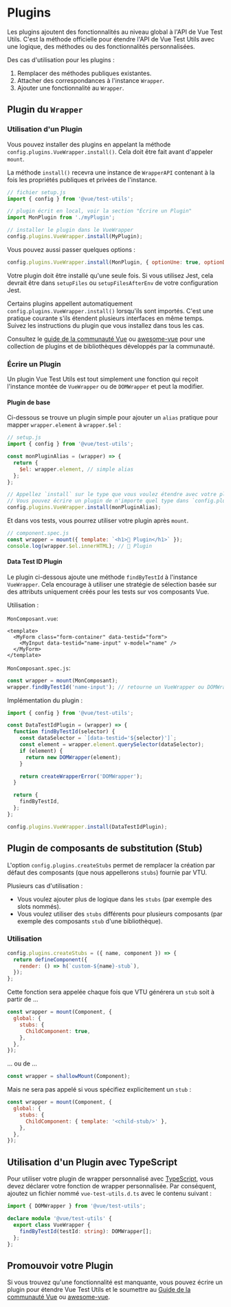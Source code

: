 # Plugins

Les plugins ajoutent des fonctionnalités au niveau global à l'API de Vue Test Utils. C'est la méthode officielle pour étendre l'API de Vue Test Utils avec une logique, des méthodes ou des fonctionnalités personnalisées.

Des cas d'utilisation pour les plugins&nbsp;:

1. Remplacer des méthodes publiques existantes.
2. Attacher des correspondances à l'instance `Wrapper`.
3. Ajouter une fonctionnalité au `Wrapper`.

## Plugin du `Wrapper`

### Utilisation d'un Plugin

Vous pouvez installer des plugins en appelant la méthode `config.plugins.VueWrapper.install()`. Cela doit être fait avant d'appeler `mount`.

La méthode `install()` recevra une instance de `WrapperAPI` contenant à la fois les propriétés publiques et privées de l'instance.

```js
// fichier setup.js
import { config } from '@vue/test-utils';

// plugin écrit en local, voir la section "Écrire un Plugin"
import MonPlugin from './myPlugin';

// installer le plugin dans le VueWrapper
config.plugins.VueWrapper.install(MyPlugin);
```

Vous pouvez aussi passer quelques options&nbsp;:

```js
config.plugins.VueWrapper.install(MonPlugin, { optionUne: true, optionDeux: "abc" });
```

Votre plugin doit être installé qu'une seule fois. Si vous utilisez Jest, cela devrait être dans `setupFiles` ou `setupFilesAfterEnv` de votre configuration Jest.

Certains plugins appellent automatiquement `config.plugins.VueWrapper.install()` lorsqu'ils sont importés. C'est une pratique courante s'ils étendent plusieurs interfaces en même temps. Suivez les instructions du plugin que vous installez dans tous les cas.

Consultez le [guide de la communauté Vue](https://vue-community.org/guide/ecosystem/testing.html) ou [awesome-vue](https://github.com/vuejs/awesome-vue#test) pour une collection de plugins et de bibliothèques développés par la communauté.

### Écrire un Plugin

Un plugin Vue Test Utils est tout simplement une fonction qui reçoit l'instance montée de `VueWrapper` ou de `DOMWrapper` et peut la modifier.

#### Plugin de base

Ci-dessous se trouve un plugin simple pour ajouter un `alias` pratique pour mapper `wrapper.element` à `wrapper.$el`&nbsp;:

```js
// setup.js
import { config } from '@vue/test-utils';

const monPluginAlias = (wrapper) => {
  return {
    $el: wrapper.element, // simple alias
  };
};

// Appellez `install` sur le type que vous voulez étendre avec votre plugin.
// Vous pouvez écrire un plugin de n'importe quel type dans `config.plugins`.
config.plugins.VueWrapper.install(monPluginAlias);
```

Et dans vos tests, vous pourrez utiliser votre plugin après `mount`.

```js
// component.spec.js
const wrapper = mount({ template: `<h1>🔌 Plugin</h1>` });
console.log(wrapper.$el.innerHTML); // 🔌 Plugin
```

#### Data Test ID Plugin

Le plugin ci-dessous ajoute une méthode `findByTestId` à l'instance `VueWrapper`. Cela encourage à utiliser une stratégie de sélection basée sur des attributs uniquement créés pour les tests sur vos composants Vue.

Utilisation&nbsp;:

`MonComposant.vue`:

```vue
<template>
  <MyForm class="form-container" data-testid="form">
    <MyInput data-testid="name-input" v-model="name" />
  </MyForm>
</template>
```

`MonComposant.spec.js`:

```js
const wrapper = mount(MonComposant);
wrapper.findByTestId('name-input'); // retourne un VueWrapper ou DOMWrapper
```

Implémentation du plugin&nbsp;:

```js
import { config } from '@vue/test-utils';

const DataTestIdPlugin = (wrapper) => {
  function findByTestId(selector) {
    const dataSelector = `[data-testid='${selector}']`;
    const element = wrapper.element.querySelector(dataSelector);
    if (element) {
      return new DOMWrapper(element);
    }

    return createWrapperError('DOMWrapper');
  }

  return {
    findByTestId,
  };
};

config.plugins.VueWrapper.install(DataTestIdPlugin);
```

## Plugin de composants de substitution (Stub)

L'option `config.plugins.createStubs` permet de remplacer la création par défaut des composants (que nous appellerons `stubs`) fournie par VTU.

Plusieurs cas d'utilisation&nbsp;:
* Vous voulez ajouter plus de logique dans les `stubs` (par exemple des slots nommés).
* Vous voulez utiliser des `stubs` différents pour plusieurs composants (par exemple des composants `stub` d'une bibliothèque).

### Utilisation

```javascript
config.plugins.createStubs = ({ name, component }) => {
  return defineComponent({
    render: () => h(`custom-${name}-stub`),
  });
};
```

Cette fonction sera appelée chaque fois que VTU générera un `stub` soit à partir de …
```javascript
const wrapper = mount(Component, {
  global: {
    stubs: {
      ChildComponent: true,
    },
  },
});
```

… ou de …

```javascript
const wrapper = shallowMount(Component);
```

Mais ne sera pas appelé si vous spécifiez explicitement un `stub`&nbsp;:
```javascript
const wrapper = mount(Component, {
  global: {
    stubs: {
      ChildComponent: { template: '<child-stub/>' },
    },
  },
});
```

## Utilisation d'un Plugin avec TypeScript

Pour utiliser votre plugin de wrapper personnalisé avec [TypeScript](https://www.typescriptlang.org/fr/), vous devez déclarer votre fonction de wrapper personnalisée. Par conséquent, ajoutez un fichier nommé `vue-test-utils.d.ts` avec le contenu suivant&nbsp;:
```typescript
import { DOMWrapper } from '@vue/test-utils';

declare module '@vue/test-utils' {
  export class VueWrapper {
    findByTestId(testId: string): DOMWrapper[];
  };
};
```

## Promouvoir votre Plugin

Si vous trouvez qu'une fonctionnalité est manquante, vous pouvez écrire un plugin pour étendre Vue Test Utils et le soumettre au [Guide de la communauté Vue](https://vue-community.org/guide/ecosystem/testing.html) ou [awesome-vue](https://github.com/vuejs/awesome-vue#test).
